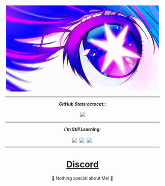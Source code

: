 <p align="center">
  <a href="https://discordapp.com/users/888941811224150046/"><img src="banner3.gif" alt="banner2" ></a>
</p>


<hr>
<p align = "center">
  <i><b>GitHub Stats:octocat::</b></i><br><br>
  <img src =https://streak-stats.demolab.com?user=eifal&theme=jolly&hide_border=true&border_radius=10 />


</p>
<hr>
<p align="center">
<i><b>I'm Still Learning:</b></i> 
  <br><br>
  <img align="center" src="https://img.shields.io/badge/-Python-black?logo=P&style=social" />&nbsp;
  <img align="center" src="https://img.shields.io/badge/-Java-black?logo=Java&style=social" />&nbsp;
  <img align="center" src="https://img.shields.io/badge/-C++-black?logo=C++&style=social" />&nbsp;

</p>

<hr>
<h1 align="center"><a href="https://discordapp.com/users/888941811224150046/">Discord</a></h1>
<p align="center">💜 Nothing special about Me! 💜</p>
